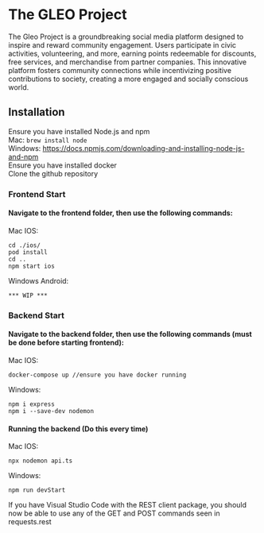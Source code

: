 # The GLEO Project

The Gleo Project is a groundbreaking social media platform designed to inspire and reward community engagement. Users participate in civic activities, volunteering, and more, earning points redeemable for discounts, free services, and merchandise from partner companies. This innovative platform fosters community connections while incentivizing positive contributions to society, creating a more engaged and socially conscious world.


## Installation

Ensure you have installed Node.js and npm \
Mac: `brew install node` \
Windows: https://docs.npmjs.com/downloading-and-installing-node-js-and-npm \
Ensure you have installed docker \
Clone the github repository

### Frontend Start
#### Navigate to the frontend folder, then use the following commands:
Mac IOS:
```
cd ./ios/
pod install
cd ..
npm start ios
```
Windows Android:
```
*** WIP ***
```

### Backend Start
#### Navigate to the backend folder, then use the following commands (must be done before starting frontend):
Mac IOS:
```
docker-compose up //ensure you have docker running
```
Windows:
```
npm i express
npm i --save-dev nodemon
```
#### Running the backend (Do this every time)
Mac IOS:
```
npx nodemon api.ts
```
Windows:
```
npm run devStart
```
If you have Visual Studio Code with the REST client package, you should now be able to use any of the GET and POST commands seen in requests.rest

